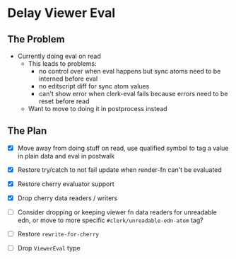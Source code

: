 # Delay Viewer Eval

## The Problem

* Currently doing eval on read
  * This leads to problems: 
    * no control over when eval happens but sync atoms need to be interned before eval
    * no editscript diff for sync atom values
    * can't show error when clerk-eval fails because errors need to be reset before read
  * Want to move to doing it in postprocess instead

## The Plan

* [x] Move away from doing stuff on read, use qualified symbol to tag a value in plain data and eval in postwalk
* [x] Restore try/catch to not fail update when render-fn can't be evaluated
* [x] Restore cherry evaluator support
* [x] Drop cherry data readers / writers
* [ ] Consider dropping or keeping viewer fn data readers for unreadable edn, or move to more specific `#clerk/unreadable-edn-atom` tag?
* [ ] Restore `rewrite-for-cherry`
* [ ] Drop `ViewerEval` type

      


